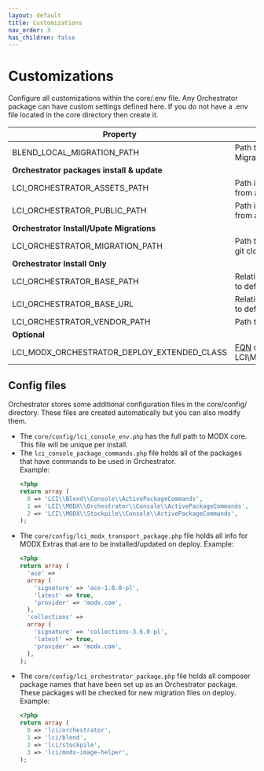 ```yaml
---
layout: default
title: Customizations
nav_order: 3
has_children: false
---
```

# Customizations 

Configure all customizations within the core/.env file. Any Orchestrator package can have custom settings defined here.
If you do not have a .env file located in the core directory then create it.

Property | Description | Default
--- | --- | --- 
BLEND_LOCAL_MIGRATION_PATH | Path to where you would like local Blend Migration files | MODX_CORE_PATH.'components/blend/'
**Orchestrator packages install & update** | | 
LCI_ORCHESTRATOR_ASSETS_PATH | Path in your project where files are copied into from an Orchestrator package assets directory | MODX_ASSETS_PATH
LCI_ORCHESTRATOR_PUBLIC_PATH | Path in your project where files are copied into from an Orchestrator package public directory | MODX_BASE_PATH
**Orchestrator Install/Upate Migrations** |  | 
LCI_ORCHESTRATOR_MIGRATION_PATH | Path to src of Orchestrator, set only if you did a git clone rather than a composer install | path to vendor src dir
**Orchestrator Install Only** |  |  
LCI_ORCHESTRATOR_BASE_PATH | Relative path to the composer vendor directory to define the MediaSource on install | core/vendor/
LCI_ORCHESTRATOR_BASE_URL | Relative path to the composer vendor directory to define the MediaSource on install | core/vendor/
LCI_ORCHESTRATOR_VENDOR_PATH | Path to the composer vendor directory | MODX_CORE_PATH .'vendor/'
**Optional** |  |  
LCI_MODX_ORCHESTRATOR_DEPLOY_EXTENDED_CLASS | [FQN](https://www.php.net/manual/en/language.namespaces.rules.php) of a Custom class that implements LCI\MODX\Orchestrator\Deploy\DeployInterface | LCI\MODX\Orchestrator\Deploy\Deploy


## Config files

Orchestrator stores some additional configuration files in the core/config/ directory. These files are created automatically
but you can also modify them. 

- The `core/config/lci_console_env.php` has the full path to MODX core. This file will be unique per install.
- The `lci_console_package_commands.php` file holds all of the packages that have commands to be used in Orchestrator.  
Example:  
    ```php
    <?php 
    return array (
      0 => 'LCI\\Blend\\Console\\ActivePackageCommands',
      1 => 'LCI\\MODX\\Orchestrator\\Console\\ActivePackageCommands',
      2 => 'LCI\\MODX\\Stockpile\\Console\\ActivePackageCommands',
    );
    
    ```
- The `core/config/lci_modx_transport_package.php` file holds all info for MODX Extras that are to be installed/updated on
deploy.
Example:  
    ```php
    <?php 
    return array (
      'ace' => 
      array (
        'signature' => 'ace-1.8.0-pl',
        'latest' => true,
        'provider' => 'modx.com',
      ),
      'collections' => 
      array (
        'signature' => 'collections-3.6.0-pl',
        'latest' => true,
        'provider' => 'modx.com',
      ),
    );
    ```
- The `core/config/lci_orchestrator_package.php` file holds all composer package names that have been set up as an 
Orchestrator package. These packages will be checked for new migration files on deploy.  
Example:
    ````php
    <?php 
    return array (
      0 => 'lci/orchestrator',
      1 => 'lci/blend',
      2 => 'lci/stockpile',
      3 => 'lci/modx-image-helper',
    );
    ````
